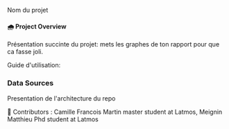 Nom du projet

#### 🌧️ Project Overview

Présentation succinte du projet: mets les graphes de ton rapport pour que ca fasse joli.


Guide d'utilisation:



### Data Sources


Presentation de l'architecture du repo




👥 Contributors : Camille Francois Martin master student at Latmos, Meignin Matthieu Phd student at Latmos
